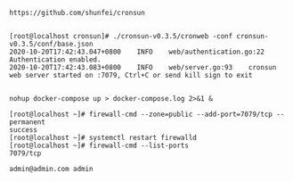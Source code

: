     https://github.com/shunfei/cronsun
    
    
    [root@localhost cronsun]# ./cronsun-v0.3.5/cronweb -conf cronsun-v0.3.5/conf/base.json
    2020-10-20T17:42:43.047+0800	INFO	web/authentication.go:22	Authentication enabled.
    2020-10-20T17:42:43.083+0800	INFO	web/server.go:93	cronsun web server started on :7079, Ctrl+C or send kill sign to exit
    

    nohup docker-compose up > docker-compose.log 2>&1 &

    [root@localhost ~]# firewall-cmd --zone=public --add-port=7079/tcp --permanent
    success
    [root@localhost ~]# systemctl restart firewalld
    [root@localhost ~]# firewall-cmd --list-ports
    7079/tcp
    
    admin@admin.com admin


